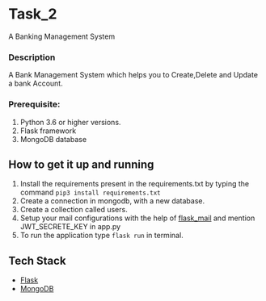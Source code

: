 # Task_2

A Banking Management System

### Description

A Bank Management System which helps you to Create,Delete and Update a bank Account.

### Prerequisite:
1. Python 3.6 or higher versions.
2. Flask framework
3. MongoDB database

## How to get it up and running
1. Install the requirements present in the requirements.txt by typing the command `pip3 install requirements.txt`                                                      
2. Create a connection in mongodb, with a new database.
3. Create a collection called users.
4. Setup your mail configurations with the help of [flask_mail](https://pythonhosted.org/Flask-Mail/) and mention JWT_SECRETE_KEY in app.py
5. To run the application type `flask run` in terminal.

## Tech Stack
* [Flask](https://flask-doc.readthedocs.io/en/latest)                                                                                                             
* [MongoDB](https://docs.mongodb.com)
